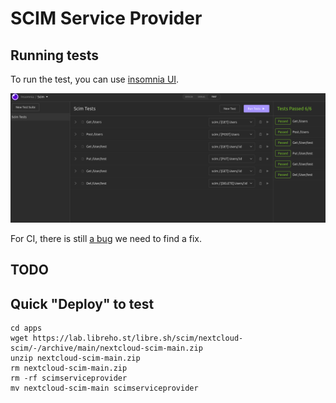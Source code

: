 # SCIM Service Provider

## Running tests

To run the test, you can use [insomnia UI](https://docs.insomnia.rest).

![screenshot insomnia ui](./screenshots/insomnia.png)

For CI, there is still [a bug](https://github.com/Kong/insomnia/issues/4747) we need to find a fix.

## TODO

## Quick "Deploy" to test

```
cd apps
wget https://lab.libreho.st/libre.sh/scim/nextcloud-scim/-/archive/main/nextcloud-scim-main.zip
unzip nextcloud-scim-main.zip
rm nextcloud-scim-main.zip
rm -rf scimserviceprovider
mv nextcloud-scim-main scimserviceprovider
```
